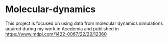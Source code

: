 # Molecular-dynamics
This project is focused on using data from molecular dynamics simulations aquired during my work in Acedemia and published in https://www.mdpi.com/1422-0067/22/22/12360
